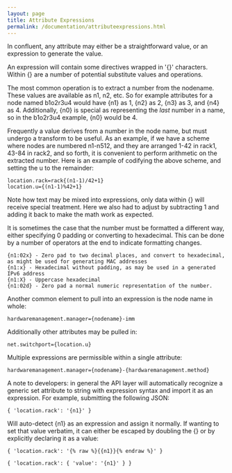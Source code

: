 ```yaml
---
layout: page
title: Attribute Expressions
permalink: /documentation/attributeexpressions.html
---
```


In confluent, any attribute may either be a straightforward value, or an expression
to generate the value.

An expression will contain some directives wrapped in '{}' characters.  Within {} are
a number of potential substitute values and operations.

The most common operation is to extract a number from the nodename.  These values are available
as n1, n2, etc.  So for example attributes for a node named b1o2r3u4 would have {n1} as 1,
{n2} as 2, {n3} as 3, and {n4} as 4.  Additionally, {n0} is special as representing the *last*
number in a name, so in the b1o2r3u4 example, {n0} would be 4.

Frequently a value derives from a number in the node name, but must undergo a transform to be
useful.  As an example, if we have a scheme where nodes are numbered n1-n512, and they are arranged
1-42 in rack1, 43-84 in rack2, and so forth, it is convenient to perform arithmetic on the extracted
number.  Here is an example of codifying the above scheme, and setting the u to the remainder:

	location.rack=rack{(n1-1)/42+1}
	location.u={(n1-1)%42+1}

Note how text may be mixed into expressions, only data within {} will receive special treatment.
Here we also had to adjust by subtracting 1 and adding it back to make the math work as expected.

It is sometimes the case that the number must be formatted a different way, either specifying 0 padding
or converting to hexadecimal.  This can be done by a number of operators at the end to indicate formatting changes.

	{n1:02x} - Zero pad to two decimal places, and convert to hexadecimal, as might be used for generating MAC addresses
	{n1:x} - Hexadecimal without padding, as may be used in a generated IPv6 address
	{n1:X} - Uppercase hexadecimal
	{n1:02d} - Zero pad a normal numeric representation of the number.

Another common element to pull into an expression is the node name in whole:

	hardwaremanagement.manager={nodename}-imm

Additionally other attributes may be pulled in:

	net.switchport={location.u}

Multiple expressions are permissible within a single attribute:

	hardwaremanagement.manager={nodename}-{hardwaremanagement.method}

A note to developers: in general the API layer will automatically recognize a generic
set attribute to string with expression syntax and import it as an expression.  For example,
submitting the following JSON:

	{ 'location.rack': '{n1}' }

Will auto-detect {n1} as an expression and assign it normally.  If wanting to set that value
verbatim, it can either be escaped by doubling the {} or by explicitly declaring it as a value:

	{ 'location.rack': '{% raw %}{{n1}}{% endraw %}' }

	{ 'location.rack': { 'value': '{n1}' } }



